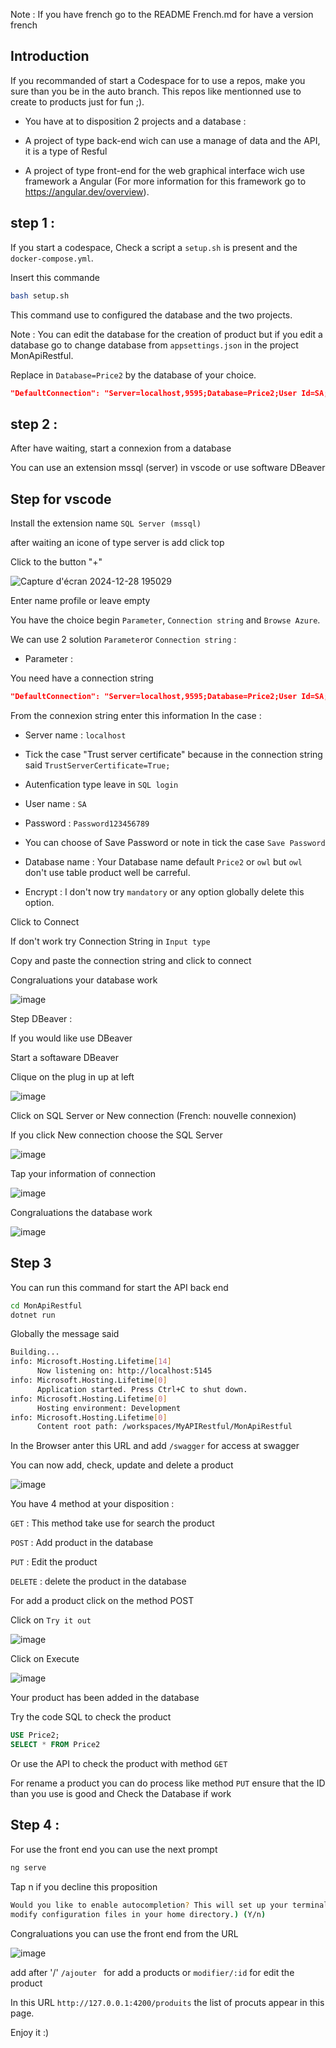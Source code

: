 Note : If you have french go to the README French.md for have a version french

## Introduction

If you recommanded of start a Codespace for to use a repos, make you sure than you be in the auto branch.
This repos like mentionned use to create to products just for fun ;).

- You have at to disposition 2 projects and a database :

- A project of type back-end wich can use a manage of data and the API, it is a type of Resful

- A project of type front-end for the web graphical interface wich use framework a Angular (For more information for this framework go to <a href="https://angular.dev/overview">https://angular.dev/overview)</a>.

## step 1 :

If you start a codespace, Check a script a ```setup.sh``` is present and the ```docker-compose.yml```.

Insert this commande

```bash
bash setup.sh
```
This command use to configured the database and the two projects.

Note : You can edit the database for the creation of product but if you edit a database go to change database from ``` appsettings.json ``` in the project MonApiRestful.

Replace in ```Database=Price2``` by the database of your choice.

```json
"DefaultConnection": "Server=localhost,9595;Database=Price2;User Id=SA;Password=Password123456789;Encrypt=True;TrustServerCertificate=True;"
```
## step 2 :

After have waiting, start a connexion from a database

You can use an extension mssql (server) in vscode or use software DBeaver

## Step for vscode

Install the extension name ```SQL Server (mssql) ``` 

after waiting an icone of type server is add click top

Click to the button "+"



![Capture d'écran 2024-12-28 195029](https://github.com/user-attachments/assets/59b62f59-06f8-4d00-a972-46af31eedb30)



Enter name profile or leave empty

You have the choice begin ```Parameter```, ```Connection string``` and ```Browse Azure```.

We can use 2 solution ```Parameter```or ```Connection string``` :

- Parameter :

You need have a connection string 

``` json
"DefaultConnection": "Server=localhost,9595;Database=Price2;User Id=SA;Password=Password123456789;Encrypt=True;TrustServerCertificate=True;"
```

From the connexion string enter this information In the case :

- Server name : ``` localhost ```
  
- Tick the case "Trust server certificate" because in the connection string said ``` TrustServerCertificate=True; ```
  
- Autenfication type leave in ``` SQL login ```

- User name : ``` SA ```

- Password : ``` Password123456789 ```

- You can choose of Save Password or note in tick the case ```Save Password```

- Database name : Your Database name default ```Price2``` or ```owl``` but ```owl``` don't use table product well be carreful.

- Encrypt : I don't now try ```mandatory``` or any option globally delete this option.

Click to Connect

If don't work try Connection String in ```Input type```

Copy and paste the connection string and click to connect

Congraluations your database work

![image](https://github.com/user-attachments/assets/be3f6aff-2f2c-4d0e-b5a9-a16ff4b4804d)

Step DBeaver :

If you would like use DBeaver

Start a softaware DBeaver

Clique on the plug in up at left

![image](https://github.com/user-attachments/assets/03b4def6-6318-442f-812c-8645e0628a8b)

Click on SQL Server or New connection (French: nouvelle connexion)

If you click New connection choose the SQL Server

![image](https://github.com/user-attachments/assets/fad7ef65-c52a-4f62-8783-a94c94e216f8)

Tap your information of connection

![image](https://github.com/user-attachments/assets/fdd79dcb-e05e-4f55-9a0a-ee4271c1f570)

Congraluations the database work

![image](https://github.com/user-attachments/assets/2ee85012-30d6-45c1-ad16-b3a98b80fa3f)

## Step 3

You can run this command for start the API back end

``` bash
cd MonApiRestful
dotnet run
```

Globally the message said

``` bash
Building...
info: Microsoft.Hosting.Lifetime[14]
      Now listening on: http://localhost:5145
info: Microsoft.Hosting.Lifetime[0]
      Application started. Press Ctrl+C to shut down.
info: Microsoft.Hosting.Lifetime[0]
      Hosting environment: Development
info: Microsoft.Hosting.Lifetime[0]
      Content root path: /workspaces/MyAPIRestful/MonApiRestful

```

In the Browser anter this URL and add ```/swagger``` for access at swagger

You can now add, check, update and delete a product

![image](https://github.com/user-attachments/assets/54d77b95-ec08-415a-ae54-719987dc4a92)

You have 4 method at your disposition :

``` GET ``` : This method take use for search the product

``` POST ``` : Add product in the database

``` PUT ``` : Edit the product

``` DELETE ``` : delete the product in the database

For add a product click on the method POST

Click on ```Try it out ```

![image](https://github.com/user-attachments/assets/c5796513-b93c-4b05-91fc-cb9b247ef6e0)


Click on Execute 


![image](https://github.com/user-attachments/assets/790800da-655c-4662-9794-14c0aa659253)

Your product has been added in the database

Try the code SQL to check the product

``` sql
USE Price2;
SELECT * FROM Price2
```
Or use the API to check the product with method ``` GET ```

For rename a product you can do process like method ``` PUT ``` ensure that the ID than you use is good and Check the Database if work

## Step 4 :

For use the front end you can use the next prompt

``` bash
ng serve
```
Tap n if you decline this proposition

``` bash
Would you like to enable autocompletion? This will set up your terminal so pressing TAB while typing Angular CLI commands will show possible options and autocomplete arguments. (Enabling autocompletion will 
modify configuration files in your home directory.) (Y/n)
```

Congraluations you can use the front end from the URL <a href="http://localhost:4200/"></a>

![image](https://github.com/user-attachments/assets/cab0fc7e-ed49-4f16-a5da-cead1bf5b72f)

add after '/' ```/ajouter ``` for add a products or ``` modifier/:id ``` for edit the product

In this URL ``` http://127.0.0.1:4200/produits ``` the list of procuts appear in this page.

Enjoy it :)













